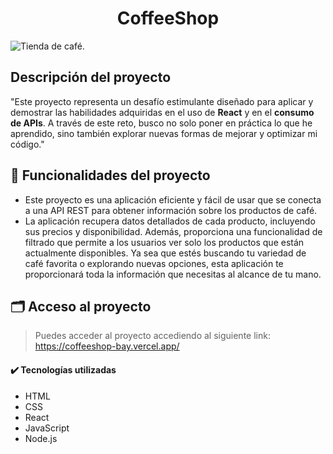 <h1 align="center"> CoffeeShop</h1>

![Tienda de café.](https://github.com/Leydisfh/coffeeShop/assets/108436506/dffd4d3d-bbfa-44e8-b3f4-b42fbf27e16b)

<h2 >Descripción del proyecto</h2>
"Este proyecto representa un desafío estimulante diseñado para aplicar y demostrar las habilidades adquiridas en el uso de <strong>React</strong> y en el <strong>consumo de APIs</strong>. A través de este reto, busco no solo poner en práctica lo que he aprendido, sino también explorar nuevas formas de mejorar y optimizar mi código." 

## 🔅 Funcionalidades del proyecto
- Este proyecto es una aplicación eficiente y fácil de usar que se conecta a una API REST para obtener información sobre los productos de café. 
- La aplicación recupera datos detallados de cada producto, incluyendo sus precios y disponibilidad. Además, proporciona una funcionalidad de filtrado que permite a los usuarios ver solo los productos que están actualmente disponibles. Ya sea que estés buscando tu variedad de café favorita o explorando nuevas opciones, esta aplicación te proporcionará toda la información que necesitas al alcance de tu mano.

 ## 🗂️ Acceso al proyecto
 > Puedes acceder al proyecto accediendo al siguiente link:
 https://coffeeshop-bay.vercel.app/

 #### ✔️ Tecnologías utilizadas
 - HTML
 - CSS
 - React
 - JavaScript
 - Node.js
